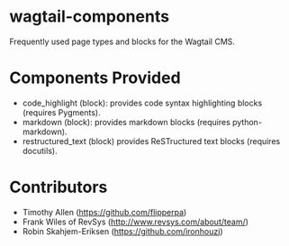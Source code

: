 # wagtail-components

Frequently used page types and blocks for the Wagtail CMS.

# Components Provided

- code_highlight (block): provides code syntax highlighting blocks (requires Pygments).
- markdown (block): provides markdown blocks (requires python-markdown).
- restructured_text (block) provides ReSTructured text blocks (requires docutils).

# Contributors

- Timothy Allen (https://github.com/flipperpa)
- Frank Wiles of RevSys (http://www.revsys.com/about/team/)
- Robin Skahjem-Eriksen (https://github.com/ironhouzi)

